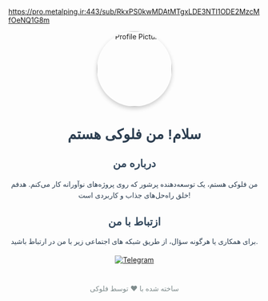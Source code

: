 https://pro.metalping.ir:443/sub/RkxPS0kwMDAtMTgxLDE3NTI1ODE2MzcMfOeNQ1G8m




<div align="center">
  <img src="https://your-image-url.com/floki-profile-pic.png" alt="Profile Picture" width="150" style="border-radius: 50%; box-shadow: 0 4px 8px rgba(0, 0, 0, 0.2); transition: transform 0.3s ease-in-out;" onmouseover="this.style.transform='scale(1.1)'" onmouseout="this.style.transform='scale(1)'">

  <h1 style="font-family: 'Arial', sans-serif; color: #2c3e50;">سلام! من فلوکی هستم</h1>
  <p style="font-size: 1.2em; color: #7f8c8d; margin-bottom: 20px;">


  <h2 style="font-family: 'Arial', sans-serif; color: #34495e; margin-top: 30px;">درباره من</h2>
  <p style="max-width: 600px; text-align: center; color: #2c3e50; line-height: 1.6;">
    من فلوکی هستم، یک توسعه‌دهنده پرشور که روی پروژه‌های نوآورانه کار می‌کنم. هدفم خلق راه‌حل‌های جذاب و کاربردی است!
  </p>

  <h2 style="font-family: 'Arial', sans-serif; color: #34495e; margin-top: 30px;">ازتباط با من</h2>
  <p style="color: #2c3e50;">
    برای همکاری یا هرگونه سؤال، از طریق شبکه های اجتماعی زیر با من در ارتباط باشید. 
   <!-- Telegram Button with Icon and Animation -->
  <div style="margin: 20px 0;">
    <a href="https://t.me/your-telegram" target="_blank">
      <img src="https://img.shields.io/badge/Telegram-2CA5E0?style=for-the-badge&logo=telegram&logoColor=white" alt="Telegram" style="transition: transform 0.3s ease-in-out;" onmouseover="this.style.transform='scale(1.1)'" onmouseout="this.style.transform='scale(1)'">
    </a>
  </div>

  </p>

  <footer style="margin-top: 40px; color: #7f8c8d;">
    <p>ساخته شده با ❤️ توسط فلوکی</p>
  </footer>
</div>
